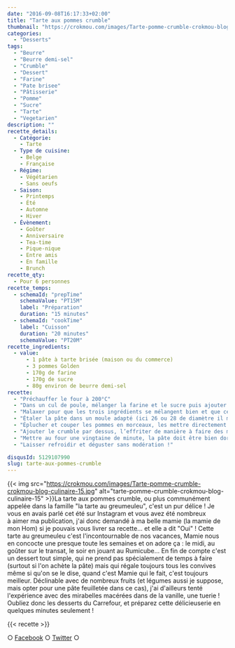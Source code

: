 ```yaml
---
date: "2016-09-08T16:17:33+02:00"
title: "Tarte aux pommes crumble"
thumbnail: "https://crokmou.com/images/Tarte-pomme-crumble-crokmou-blog-culinaire-16.jpg"
categories:
  - "Desserts"
tags:
  - "Beurre"
  - "Beurre demi-sel"
  - "Crumble"
  - "Dessert"
  - "Farine"
  - "Pate brisee"
  - "Pâtisserie"
  - "Pomme"
  - "Sucre"
  - "Tarte"
  - "Vegetarien"
description: ""
recette_details:
  - Catégorie:
    - Tarte
  - Type de cuisine:
    - Belge
    - Française
  - Régime:
    - Végétarien
    - Sans oeufs
  - Saison:
    - Printemps
    - Été
    - Automne
    - Hiver
  - Évènement:
    - Goûter
    - Anniversaire
    - Tea-time
    - Pique-nique
    - Entre amis
    - En famille
    - Brunch
recette_qty:
  - Pour 6 personnes
recette_temps:
  - schemaId: "prepTime"
    schemaValue: "PT15M"
    label: "Préparation"
    duration: "15 minutes"
  - schemaId: "cookTime"
    label: "Cuisson"
    duration: "20 minutes"
    schemaValue: "PT20M"
recette_ingredients:
  - value:
      - 1 pâte à tarte brisée (maison ou du commerce)
      - 3 pommes Golden
      - 170g de farine
      - 170g de sucre
      - 80g environ de beurre demi-sel
recette:
  - "Préchauffer le four à 200°C"
  - "Dans un cul de poule, mélanger la farine et le sucre puis ajouter le beurre mou ![tarte-pomme-crumble-crokmou-blog-culinaire-01](https://crokmou.com/images/Tarte-pomme-crumble-crokmou-blog-culinaire-01.jpg)![tarte-pomme-crumble-crokmou-blog-culinaire-02](https://crokmou.com/images/Tarte-pomme-crumble-crokmou-blog-culinaire-02.jpg)![tarte-pomme-crumble-crokmou-blog-culinaire-03](https://crokmou.com/images/Tarte-pomme-crumble-crokmou-blog-culinaire-03.jpg)![tarte-pomme-crumble-crokmou-blog-culinaire-04](https://crokmou.com/images/Tarte-pomme-crumble-crokmou-blog-culinaire-04.jpg)"
  - "Malaxer pour que les trois ingrédients se mélangent bien et que cela donne une pâte friable, le crumble ![tarte-pomme-crumble-crokmou-blog-culinaire-07](https://crokmou.com/images/Tarte-pomme-crumble-crokmou-blog-culinaire-07.jpg)![tarte-pomme-crumble-crokmou-blog-culinaire-05](https://crokmou.com/images/Tarte-pomme-crumble-crokmou-blog-culinaire-05.jpg)"
  - "Étaler la pâte dans un moule adapté (ici 26 ou 28 de diamètre il me semble) et replier les bords en faisant une petite déco de votre choix ![tarte-pomme-crumble-crokmou-blog-culinaire-09](https://crokmou.com/images/Tarte-pomme-crumble-crokmou-blog-culinaire-09.jpg)"
  - "Éplucher et couper les pommes en morceaux, les mettre directement dans le moule ![tarte-pomme-crumble-crokmou-blog-culinaire-10](https://crokmou.com/images/Tarte-pomme-crumble-crokmou-blog-culinaire-10.jpg)![tarte-pomme-crumble-crokmou-blog-culinaire-11](https://crokmou.com/images/Tarte-pomme-crumble-crokmou-blog-culinaire-11.jpg)"
  - "Ajouter le crumble par dessus, l’effriter de manière à faire des morceaux plus ou moins gros ![tarte-pomme-crumble-crokmou-blog-culinaire-12](https://crokmou.com/images/Tarte-pomme-crumble-crokmou-blog-culinaire-12.jpg)"
  - "Mettre au four une vingtaine de minute, la pâte doit être bien dorée et le crumble également"
  - "Laisser refroidir et déguster sans modération !"

disqusId: 5129107990
slug: tarte-aux-pommes-crumble
---
```


{{< img src="https://crokmou.com/images/Tarte-pomme-crumble-crokmou-blog-culinaire-15.jpg" alt="tarte-pomme-crumble-crokmou-blog-culinaire-15" >}}La tarte aux pommes crumble, ou plus communément appelée dans la famille "la tarte au greumeuleu", c'est un pur délice ! Je vous en avais parlé cet été sur Instagram et vous avez été nombreux à aimer ma publication, j'ai donc demandé à ma belle mamie (la mamie de mon Hom) si je pouvais vous livrer sa recette... et elle a dit "Oui" ! Cette tarte au greumeuleu c'est l'incontournable de nos vacances, Mamie nous en concocte une presque toute les semaines et on adore ça : le midi, au goûter sur le transat, le soir en jouant au Rumicube... En fin de compte c'est un dessert tout simple, qui ne prend pas spécialement de temps à faire (surtout si l'on achète la pâte) mais qui régale toujours tous les convives même si qu'on se le dise, quand c'est Mamie qui le fait, c'est toujours meilleur. Déclinable avec de nombreux fruits (et légumes aussi je suppose, mais opter pour une pâte feuilletée dans ce cas), j'ai d'ailleurs tenté l'expérience avec des mirabelles macérées dans de la vanille, une tuerie ! Oubliez donc les desserts du Carrefour, et préparez cette délicieuserie en quelques minutes seulement !

{{< recette >}}

○ [Facebook](https://www.facebook.com/crokmou.blog) ○ [Twitter](https://twitter.com/Crokmou) ○
